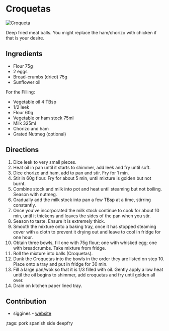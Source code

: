 # Croquetas

![Croqueta](pix/croqueta.webp)

Deep fried meat balls. 
You might replace the ham/chorizo with chicken if that is your desire.

## Ingredients

- Flour 75g
- 2 eggs
- Bread-crumbs (dried) 75g
- Sunflower oil

For the Filling:
- Vegetable oil 4 TBsp
- 1/2 leek
- Flour 60g
- Vegetable or ham stock 75ml
- Milk 325ml
- Chorizo and ham
- Grated Nutmeg (optional)

## Directions

1. Dice leek to very small pieces.
2. Heat oil in pan until it starts to shimmer, add leek and fry until soft.
3. Dice chorizo and ham, add to pan and stir. Fry for 1 min.
4. Stir in 60g flour. Fry for about 5 min, until mixture is golden but not burnt.
5. Combine stock and milk into pot and heat until steaming but not boiling. Season with nutmeg.
6. Gradually add the milk stock into pan a few TBsp at a time, stirring constantly.
7. Once you've incorporated the milk stock continue to cook for about 10 min, until it thickens and leaves the sides of the pan when you stir.
8. Season to taste. Ensure it is extremely thick.
9. Smooth the mixture onto a baking tray, once it has stopped steaming cover with a cloth to prevent it drying out and leave to cool in fridge for one hour.
10. Obtain three bowls, fill one with 75g flour; one with whisked egg; one with breadcrumbs. Take mixture from fridge.
11. Roll the mixture into balls (Croquetas).
12. Dunk the Croquetas into the bowls in the order they are listed on step 10. Place onto a tray and put in fridge for 30 min.
13. Fill a large pan/wok so that it is 1/3 filled with oil. Gently apply a low heat until the oil begins to shimmer, add croquetas and fry until golden all over.
14. Drain on kitchen paper lined tray.

## Contribution

- siggines - [website](http://jacobsiggins.co.uk)

;tags: pork spanish side deepfry
